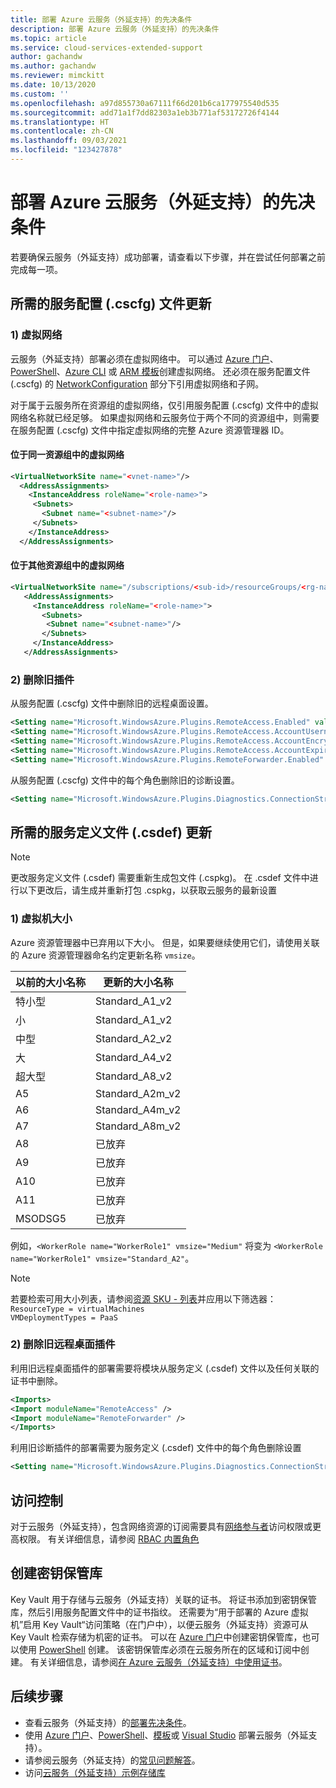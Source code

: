 ```yaml
---
title: 部署 Azure 云服务（外延支持）的先决条件
description: 部署 Azure 云服务（外延支持）的先决条件
ms.topic: article
ms.service: cloud-services-extended-support
author: gachandw
ms.author: gachandw
ms.reviewer: mimckitt
ms.date: 10/13/2020
ms.custom: ''
ms.openlocfilehash: a97d855730a67111f66d201b6ca177975540d535
ms.sourcegitcommit: add71a1f7dd82303a1eb3b771af53172726f4144
ms.translationtype: HT
ms.contentlocale: zh-CN
ms.lasthandoff: 09/03/2021
ms.locfileid: "123427878"
---
```

# <a name="prerequisites-for-deploying-azure-cloud-services-extended-support"></a>部署 Azure 云服务（外延支持）的先决条件

若要确保云服务（外延支持）成功部署，请查看以下步骤，并在尝试任何部署之前完成每一项。 

## <a name="required-service-configuration-cscfg-file-updates"></a>所需的服务配置 (.cscfg) 文件更新

### <a name="1-virtual-network"></a>1) 虚拟网络
云服务（外延支持）部署必须在虚拟网络中。 可以通过 [Azure 门户](../virtual-network/quick-create-portal.md)、[PowerShell](../virtual-network/quick-create-powershell.md)、[Azure CLI](../virtual-network/quick-create-cli.md) 或 [ARM 模板](../virtual-network/quick-create-template.md)创建虚拟网络。 还必须在服务配置文件 (.cscfg) 的 [NetworkConfiguration](schema-cscfg-networkconfiguration.md) 部分下引用虚拟网络和子网。 

对于属于云服务所在资源组的虚拟网络，仅引用服务配置 (.cscfg) 文件中的虚拟网络名称就已经足够。 如果虚拟网络和云服务位于两个不同的资源组中，则需要在服务配置 (.cscfg) 文件中指定虚拟网络的完整 Azure 资源管理器 ID。
 
#### <a name="virtual-network-located-in-same-resource-group"></a>位于同一资源组中的虚拟网络
```xml
<VirtualNetworkSite name="<vnet-name>"/> 
  <AddressAssignments> 
    <InstanceAddress roleName="<role-name>"> 
     <Subnets> 
       <Subnet name="<subnet-name>"/> 
     </Subnets> 
    </InstanceAddress> 
  </AddressAssignments> 
```

#### <a name="virtual-network-located-in-different-resource-group"></a>位于其他资源组中的虚拟网络
```xml
<VirtualNetworkSite name="/subscriptions/<sub-id>/resourceGroups/<rg-name>/providers/Microsoft.Network/virtualNetworks/<vnet-name>"/> 
   <AddressAssignments> 
     <InstanceAddress roleName="<role-name>"> 
       <Subnets> 
        <Subnet name="<subnet-name>"/> 
       </Subnets> 
     </InstanceAddress> 
   </AddressAssignments>
```
### <a name="2-remove-the-old-plugins"></a>2) 删除旧插件

从服务配置 (.cscfg) 文件中删除旧的远程桌面设置。  

```xml
<Setting name="Microsoft.WindowsAzure.Plugins.RemoteAccess.Enabled" value="true" /> 
<Setting name="Microsoft.WindowsAzure.Plugins.RemoteAccess.AccountUsername" value="gachandw" /> 
<Setting name="Microsoft.WindowsAzure.Plugins.RemoteAccess.AccountEncryptedPassword" value="XXXX" /> 
<Setting name="Microsoft.WindowsAzure.Plugins.RemoteAccess.AccountExpiration" value="2021-12-17T23:59:59.0000000+05:30" /> 
<Setting name="Microsoft.WindowsAzure.Plugins.RemoteForwarder.Enabled" value="true" /> 
```
从服务配置 (.cscfg) 文件中的每个角色删除旧的诊断设置。

```xml
<Setting name="Microsoft.WindowsAzure.Plugins.Diagnostics.ConnectionString" value="UseDevelopmentStorage=true" />
```

## <a name="required-service-definition-file-csdef-updates"></a>所需的服务定义文件 (.csdef) 更新

> [!NOTE]
> 更改服务定义文件 (.csdef) 需要重新生成包文件 (.cspkg)。 在 .csdef 文件中进行以下更改后，请生成并重新打包 .cspkg，以获取云服务的最新设置

### <a name="1-virtual-machine-sizes"></a>1) 虚拟机大小
Azure 资源管理器中已弃用以下大小。 但是，如果要继续使用它们，请使用关联的 Azure 资源管理器命名约定更新名称 `vmsize`。  

| 以前的大小名称 | 更新的大小名称 | 
|---|---|
| 特小型 | Standard_A1_v2 | 
| 小 | Standard_A1_v2 |
| 中型 | Standard_A2_v2 | 
| 大 | Standard_A4_v2 | 
| 超大型 | Standard_A8_v2 | 
| A5 | Standard_A2m_v2 | 
| A6 | Standard_A4m_v2 | 
| A7 | Standard_A8m_v2 |  
| A8 | 已放弃 | 
| A9 | 已放弃 |
| A10 | 已放弃 | 
| A11 | 已放弃 | 
| MSODSG5 | 已放弃 | 

 例如，`<WorkerRole name="WorkerRole1" vmsize="Medium"` 将变为 `<WorkerRole name="WorkerRole1" vmsize="Standard_A2"`。
 
> [!NOTE]
> 若要检索可用大小列表，请参阅[资源 SKU - 列表](/rest/api/compute/resourceskus/list)并应用以下筛选器： <br>
`ResourceType = virtualMachines ` <br>
`VMDeploymentTypes = PaaS `


### <a name="2-remove-old-remote-desktop-plugins"></a>2) 删除旧远程桌面插件
利用旧远程桌面插件的部署需要将模块从服务定义 (.csdef) 文件以及任何关联的证书中删除。 

```xml
<Imports> 
<Import moduleName="RemoteAccess" /> 
<Import moduleName="RemoteForwarder" /> 
</Imports> 
```
利用旧诊断插件的部署需要为服务定义 (.csdef) 文件中的每个角色删除设置

```xml
<Setting name="Microsoft.WindowsAzure.Plugins.Diagnostics.ConnectionString" />
```
## <a name="access-control"></a>访问控制

对于云服务（外延支持），包含网络资源的订阅需要具有[网络参与者](../role-based-access-control/built-in-roles.md#network-contributor)访问权限或更高权限。 有关详细信息，请参阅 [RBAC 内置角色](../role-based-access-control/built-in-roles.md)

## <a name="key-vault-creation"></a>创建密钥保管库 

Key Vault 用于存储与云服务（外延支持）关联的证书。 将证书添加到密钥保管库，然后引用服务配置文件中的证书指纹。 还需要为“用于部署的 Azure 虚拟机”启用 Key Vault“访问策略（在门户中），以便云服务（外延支持）资源可从 Key Vault 检索存储为机密的证书。 可以在 [ Azure 门户](../key-vault/general/quick-create-portal.md)中创建密钥保管库，也可以使用 [PowerShell](../key-vault/general/quick-create-powershell.md) 创建。 该密钥保管库必须在云服务所在的区域和订阅中创建。 有关详细信息，请参阅[在 Azure 云服务（外延支持）中使用证书](certificates-and-key-vault.md)。

## <a name="next-steps"></a>后续步骤 
- 查看云服务（外延支持）的[部署先决条件](deploy-prerequisite.md)。
- 使用 [Azure 门户](deploy-portal.md)、[PowerShell](deploy-powershell.md)、[模板](deploy-template.md)或 [Visual Studio](deploy-visual-studio.md) 部署云服务（外延支持）。
- 请参阅云服务（外延支持）的[常见问题解答](faq.yml)。
- 访问[云服务（外延支持）示例存储库](https://github.com/Azure-Samples/cloud-services-extended-support)
